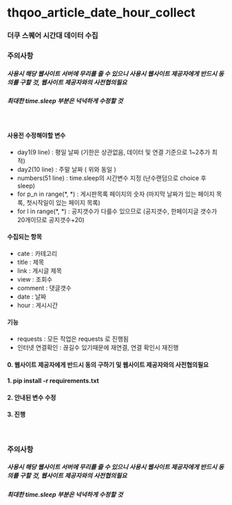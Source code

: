 # thqoo_article_date_hour_collect
### 더쿠 스퀘어 시간대 데이터 수집

### 주의사항
##### 사용시 해당 웹사이트 서버에 무리를 줄 수 있으니 사용시 웹사이트 제공자에게 반드시 동의를 구할 것, 웹사이트 제공자와의 사전협의필요
##### 최대한 time.sleep 부분은 넉넉하게 수정할 것
<br>

#### 사용전 수정해야할 변수
- day1(9 line) : 평일 날짜 (기한은 상관없음, 데이터 및 연결 기준으로 1~2추가 최적)
- day2(10 line) : 주말 날짜 ( 위와 동일 )
- numbers(51 line) : time.sleep의 시간변수 지정 (난수랜덤으로 choice 후 sleep)
- for p_n in range(*, *) : 게시판목록 페이지의 숫자 (마지막 날짜가 있는 페이지 목록, 첫시작일이 있는 페이지 목록)
- for l in range(*, *) : 공지갯수가 다를수 있으므로 (공지갯수, 한페이지글 갯수가 20개이므로 공지갯수+20)

#### 수집되는 항목
- cate : 카테고리
- title : 제목
- link : 게시글 제목
- view : 조회수
- comment : 댓글갯수
- date : 날짜
- hour : 게시시간

#### 기능
- requests : 모든 작업은 requests 로 진행됨
- 인터넷 연결확인 : 끊길수 있기때문에 재연결, 연결 확인시 재진행

#### 0. 웹사이트 제공자에게 반드시 동의 구하기 및 웹사이트 제공자와의 사전협의필요
#### 1. pip install -r requirements.txt
#### 2. 안내된 변수 수정
#### 3. 진행
<br>

### 주의사항
##### 사용시 해당 웹사이트 서버에 무리를 줄 수 있으니 사용시 웹사이트 제공자에게 반드시 동의를 구할 것, 웹사이트 제공자와의 사전협의필요
##### 최대한 time.sleep 부분은 넉넉하게 수정할 것
